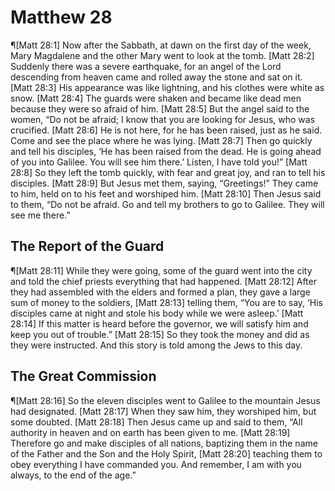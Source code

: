 # Matthew 28

¶[Matt 28:1] Now after the Sabbath, at dawn on the first day of the week, Mary Magdalene and the other Mary went to look at the tomb.
[Matt 28:2] Suddenly there was a severe earthquake, for an angel of the Lord descending from heaven came and rolled away the stone and sat on it.
[Matt 28:3] His appearance was like lightning, and his clothes were white as snow.
[Matt 28:4] The guards were shaken and became like dead men because they were so afraid of him.
[Matt 28:5] But the angel said to the women, “Do not be afraid; I know that you are looking for Jesus, who was crucified.
[Matt 28:6] He is not here, for he has been raised, just as he said. Come and see the place where he was lying.
[Matt 28:7] Then go quickly and tell his disciples, ‘He has been raised from the dead. He is going ahead of you into Galilee. You will see him there.’ Listen, I have told you!”
[Matt 28:8] So they left the tomb quickly, with fear and great joy, and ran to tell his disciples.
[Matt 28:9] But Jesus met them, saying, “Greetings!” They came to him, held on to his feet and worshiped him.
[Matt 28:10] Then Jesus said to them, “Do not be afraid. Go and tell my brothers to go to Galilee. They will see me there.”

## The Report of the Guard
¶[Matt 28:11] While they were going, some of the guard went into the city and told the chief priests everything that had happened.
[Matt 28:12] After they had assembled with the elders and formed a plan, they gave a large sum of money to the soldiers,
[Matt 28:13] telling them, “You are to say, ‘His disciples came at night and stole his body while we were asleep.’
[Matt 28:14] If this matter is heard before the governor, we will satisfy him and keep you out of trouble.”
[Matt 28:15] So they took the money and did as they were instructed. And this story is told among the Jews to this day.

## The Great Commission
¶[Matt 28:16] So the eleven disciples went to Galilee to the mountain Jesus had designated.
[Matt 28:17] When they saw him, they worshiped him, but some doubted.
[Matt 28:18] Then Jesus came up and said to them, “All authority in heaven and on earth has been given to me.
[Matt 28:19] Therefore go and make disciples of all nations, baptizing them in the name of the Father and the Son and the Holy Spirit,
[Matt 28:20] teaching them to obey everything I have commanded you. And remember, I am with you always, to the end of the age.”
